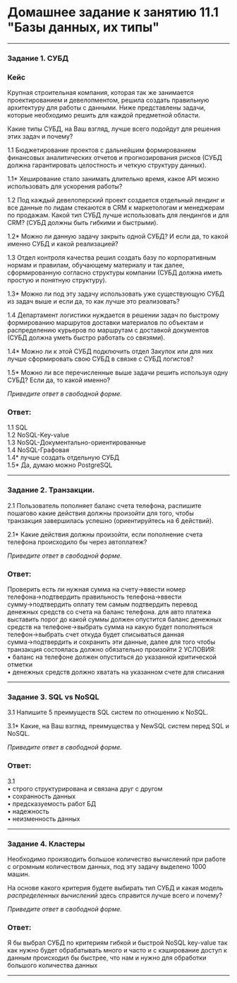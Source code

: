 # Домашнее задание к занятию 11.1 "Базы данных, их типы"

---

### Задание 1. СУБД

### Кейс
Крупная строительная компания, которая так же занимается проектированием и девелопментом, решила создать 
правильную архитектуру для работы с данными. Ниже представлены задачи, которые необходимо решить для
каждой предметной области. 

Какие типы СУБД, на Ваш взгляд, лучше всего подойдут для решения этих задач и почему? 
 
1.1 Бюджетирование проектов с дальнейшим формированием финансовых аналитических отчетов и прогнозирования рисков
(СУБД должна гарантировать целостность и четкую структуру данных).

1.1* Хеширование стало занимать длительно время, какое API можно использовать для ускорения работы? 

1.2 Под каждый девелоперский проект создается отдельный лендинг и все данные по лидам стекаются в CRM к 
маркетологам и менеджерам по продажам. Какой тип СУБД лучше использовать для лендингов и для CRM? 
(СУБД должны быть гибкими и быстрыми).

1.2* Можно ли данную задачу закрыть одной СУБД? И если да, то какой именно СУБД и какой реализацией?

1.3 Отдел контроля качества решил создать базу по корпоративным нормам и правилам, обучающему материалу 
и так далее, сформированную согласно структуры компании (СУБД должна иметь простую и понятную структуру).

1.3* Можно ли под эту задачу использовать уже существующую СУБД из задач выше и если да, то как лучше это 
реализовать?

1.4 Департамент логистики нуждается в решении задач по быстрому формированию маршрутов доставки материалов 
по объектам и распределению курьеров по маршрутам с доставкой документов (СУБД должна уметь быстро работать
со связями).

1.4* Можно ли к этой СУБД подключить отдел Закупок или для них лучше сформировать свою СУБД в связке с СУБД 
логистов?

1.5* Можно ли все перечисленные выше задачи решить используя одну СУБД? Если да, то какой именно?

*Приведите ответ в свободной форме.*

### Ответ:
1.1 SQL  
1.2 NoSQL-Key-value  
1.3 NoSQL-Документально-ориентированные  
1.4 NoSQL-Графовая  
1.4* лучше создать отдельную СУБД  
1.5* Да, думаю можно PostgreSQL  

---

### Задание 2. Транзакции.

2.1 Пользователь пополняет баланс счета телефона, распишите пошагово какие действия должны произойти для того, чтобы 
транзакция завершилась успешно (ориентируйтесь на 6 действий).

2.1* Какие действия должны произойти, если пополнение счета телефона происходило бы через автоплатеж?

*Приведите ответ в свободной форме.*

### Ответ:
 Проверить есть ли нужная сумма на счету→ввести номер телефона→подтвердить правильность телефона→ввести сумму→подтвердить оплату тем самым подтвердить перевод денежных средств со счета на баланс телефона.
для авто платежа выставить порог до какой суммы должен опустится баланс денежных средств на телефоне→выбрать сумма на какую будет пополняться телефон→выбрать счет откуда будет списываться данная сумма→подтвердить и сохранить эти данные, далее для того чтобы транзакция состоялась должно обязательно произойти 2 УСЛОВИЯ:  
•	баланс на телефоне должен опуститься до указанной критической отметки  
•	денежных средств должно хватать на указанном счете для списания 

---

### Задание 3. SQL vs NoSQL

3.1 Напишите 5 преимуществ SQL систем по отношению к NoSQL. 

3.1* Какие, на Ваш взгляд, преимущества у NewSQL систем перед SQL и NoSQL.

*Приведите ответ в свободной форме.*

### Ответ:
3.1  
•	строго структурирована и связана друг с другом   
•	сохранность данных  
•	предсказуемость работ БД  
•	надежность  
•	неизменность данных  

---

### Задание 4. Кластеры

Необходимо производить большое количество вычислений при работе с огромным количеством данных, под эту задачу 
выделено 1000 машин. 

На основе какого критерия будете выбирать тип СУБД и какая модель *распределенных вычислений* 
здесь справится лучше всего и почему?

*Приведите ответ в свободной форме.*

### Ответ:
Я бы выбрал СУБД по критериям гибкой и быстрой NoSQL key-value так как нужно будет обрабатывать много и часто и с кэширование доступ к данным происходил бы быстрее, что нам и нужно для обработки большого количества данных

---
